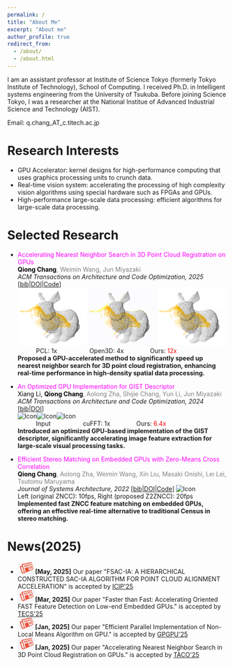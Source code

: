 ```yaml
---
permalink: /
title: "About Me"
excerpt: "About me"
author_profile: true
redirect_from: 
  - /about/
  - /about.html
---
```


I am an assistant professor at Institute of Science Tokyo (formerly Tokyo Institute of Technology), School of Computing. I received Ph.D. in Intelligent systems engineering from the University of Tsukuba. Before joining Science Tokyo, I was a researcher at the National Institue of Advanced Industrial Science and Technology (AIST).

Email: q.chang_AT_c.titech.ac.jp

Research Interests 
======
* GPU Accelerator: kernel designs for high-performance computing that uses graphics processing units to crunch data.
* Real-time vision system: accelerating the processing of high complexity vision algorithms using special hardware such as FPGAs and GPUs.
* High-performance large-scale data processing: efficient algorithms for large-scale data processing.

Selected Research
======
* <span style="color:Magenta"> Accelerating Nearest Neighbor Search in 3D Point Cloud Registration on GPUs</span><br /><span style="color:gray"><span style="color:black">**Qiong Chang**</span>, Weimin Wang, Jun Miyazaki</span><br />
_ACM Transactions on Architecture and Code Optimization, 2025_
[[bib](bibs.html#Chang_Acc)|[DOI](https://doi.org/10.1145/3716875)|[Code](https://github.com/changqiong/dilationICP)]<br />
<img src="../images/image17.gif" alt="Icon" width="160"/><img src="../images/image19.gif" alt="Icon" width="160" /><img src="../images/image18.gif" alt="Icon" width="160" /><br />
&emsp;&emsp;&emsp;PCL: 1x&emsp;&emsp;&emsp;&emsp;&emsp; Open3D: 4x &emsp;&emsp;&emsp;&emsp;Ours: <span style="color:red">12x</span><br />
**Proposed a GPU-accelerated method to significantly speed up nearest neighbor search for 3D point cloud registration, enhancing real-time performance in high-density spatial data processing.**<br />

* <span style="color:Magenta"> An Optimized GPU Implementation for GIST Descriptor</span><br />
<span style="color:gray"><span style="color:black">Xiang Li, **Qiong Chang**</span>, Aolong Zha, Shijie Chang, Yun Li, Jun Miyazaki</span><br />
_ACM Transactions on Architecture and Code Optimization, 2024_ 
[[bib](bibs.html#Li_An)|[DOI](https://doi.org/10.1145/3689339)]<br />
<img src="../images/gabor1.gif" alt="Icon" width="160"/><img src="../images/gabor2.gif" alt="Icon" width="160"/><img src="../images/gabor3.gif" alt="Icon" width="160"/><br />
&emsp;&emsp;&emsp;Input&emsp;&emsp;&emsp;&emsp;&emsp; cuFFT: 1x &emsp;&emsp;&emsp;&emsp;Ours: <span style="color:red">6.4x</span><br />
**Introduced an optimized GPU-based implementation of the GIST descriptor, significantly accelerating image feature extraction for large-scale visual processing tasks.**<br />


* <span style="color:Magenta"> Efficient Stereo Matching on Embedded GPUs with Zero-Means Cross Correlation </span><br />
<span style="color:gray"><span style="color:black">**Qiong Chang**</span>, Aolong Zha, Weimin Wang, Xin Liu, Masaki Onishi, Lei Lei, Tsutomu Maruyama</span><br />
_Journal of Systems Architecture, 2022_ [[bib](bibs.html#Chang_Efficient)|[DOI](https://doi.org/10.1016/j.sysarc.2021.102366)|[Code](https://github.com/changqiong/z2zncc)]
<img src="../images/stereo.gif" alt="Icon" width="540"/><br />
Left (original ZNCC): 10fps,  Right (proposed Z2ZNCC): 20fps<br />
**Implemented fast ZNCC feature matching on embedded GPUs, offering an effective real-time alternative to traditional Census in stereo matching.**<br />






News(2025) 
======
* <img src="../images/news.jpg" alt="Icon" width="40" />**[May, 2025]** Our paper "FSAC-IA: A HIERARCHICAL CONSTRUCTED SAC-IA ALGORITHM FOR POINT CLOUD ALIGNMENT ACCELERATION" is accepted by [ICIP'25](https://2025.ieeeicip.org/)
* <img src="../images/news.jpg" alt="Icon" width="40" />**[Mar, 2025]** Our paper "Faster than Fast: Accelerating Oriented FAST Feature Detection on Low-end Embedded GPUs." is accepted by [TECS'25](https://dl.acm.org/journal/tecs)
* <img src="../images/news.jpg" alt="Icon" width="40" />**[Jan, 2025]** Our paper "Efficient Parallel Implementation of Non-Local Means Algorithm on GPU." is accepted by [GPGPU'25](https://mocalabucm.github.io/gpgpu2025/)
* <img src="../images/news.jpg" alt="Icon" width="40" />**[Jan, 2025]** Our paper "Accelerating Nearest Neighbor Search in 3D Point Cloud Registration on GPUs." is accepted by [TACO'25](https://dl.acm.org/journal/taco)

<script type="text/javascript" id="clstr_globe" src="//clustrmaps.com/globe.js?d=in7drpwzDjW0GWQtSJt0wNY-9gOhjPnKimXZUftHNKM&w=100&h=100"></script>